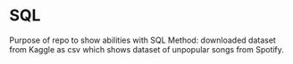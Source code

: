 # SQL
Purpose of repo to show abilities with SQL
Method: downloaded dataset from Kaggle as csv which shows dataset of unpopular songs from Spotify.
